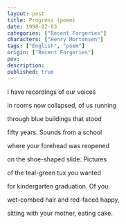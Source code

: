 ```yaml
---
layout: post
title: Progress (poem)
date: 1998-02-03
categories: ["Recent Forgeries"]
characters: ["Henry Mortensen"]
tags: ["English", "poem"]
origin: ["Recent Forgeries"]
pov: 
description: 
published: true
---
```


I have recordings of our voices

in rooms now collapsed, of us running

through blue buildings that stood

fifty years. Sounds from a school

where your forehead was reopened

on the shoe-shaped slide. Pictures

of the teal-green tux you wanted

for kindergarten graduation. Of you.

wet-combed hair and red-faced happy,

sitting with your mother, eating cake.
